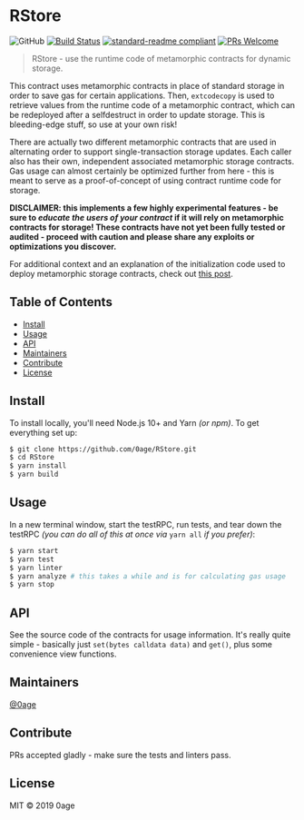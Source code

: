 # RStore

![GitHub](https://img.shields.io/github/license/0age/RStore.svg?colorB=brightgreen)
[![Build Status](https://travis-ci.org/0age/RStore.svg?branch=master)](https://travis-ci.org/0age/RStore)
[![standard-readme compliant](https://img.shields.io/badge/standard--readme-OK-green.svg?style=flat-square)](https://github.com/RichardLitt/standard-readme)
[![PRs Welcome](https://img.shields.io/badge/PRs-welcome-brightgreen.svg)](http://makeapullrequest.com)

> RStore - use the runtime code of metamorphic contracts for dynamic storage.

This contract uses metamorphic contracts in place of standard storage in order to save gas for certain applications. Then, `extcodecopy` is used to retrieve values from the runtime code of a metamorphic contract, which can be redeployed after a selfdestruct in order to update storage. This is bleeding-edge stuff, so use at your own risk!

There are actually two different metamorphic contracts that are used in alternating order to support single-transaction storage updates. Each caller also has their own, independent associated metamorphic storage contracts. Gas usage can almost certainly be optimized further from here - this is meant to serve as a proof-of-concept of using contract runtime code for storage.

**DISCLAIMER: this implements a few highly experimental features - be sure to *educate the users of your contract* if it will rely on metamorphic contracts for storage! These contracts have not yet been fully tested or audited - proceed with caution and please share any exploits or optimizations you discover.**

For additional context and an explanation of the initialization code used to deploy metamorphic storage contracts, check out [this post](https://medium.com/@0age/on-efficient-ethereum-storage-c76869591add). 

## Table of Contents

- [Install](#install)
- [Usage](#usage)
- [API](#api)
- [Maintainers](#maintainers)
- [Contribute](#contribute)
- [License](#license)

## Install
To install locally, you'll need Node.js 10+ and Yarn *(or npm)*. To get everything set up:
```sh
$ git clone https://github.com/0age/RStore.git
$ cd RStore
$ yarn install
$ yarn build
```

## Usage
In a new terminal window, start the testRPC, run tests, and tear down the testRPC *(you can do all of this at once via* `yarn all` *if you prefer)*:
```sh
$ yarn start
$ yarn test
$ yarn linter
$ yarn analyze # this takes a while and is for calculating gas usage
$ yarn stop
```

## API

See the source code of the contracts for usage information. It's really quite simple - basically just `set(bytes calldata data)` and `get()`, plus some convenience view functions.

## Maintainers

[@0age](https://github.com/0age)

## Contribute

PRs accepted gladly - make sure the tests and linters pass.

## License

MIT © 2019 0age
